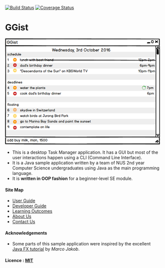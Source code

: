 [![Build Status](https://travis-ci.org/se-edu/addressbook-level4.svg?branch=master)](https://travis-ci.org/se-edu/addressbook-level4)
[![Coverage Status](https://coveralls.io/repos/github/se-edu/addressbook-level4/badge.svg?branch=master)](https://coveralls.io/github/se-edu/addressbook-level4?branch=master)

# GGist

<img src="docs/images/GGistUiProto.png" width="600"><br>

* This is a desktop Task Manager application. It has a GUI but most of the user interactions happen using 
  a CLI (Command Line Interface).
* It is a Java sample application written by a team of NUS 2nd year Computer Science undergraduates using Java as 
  the main programming language. 
* It is **written in OOP fashion** for a beginner-level SE module.
  
#### Site Map
* [User Guide](docs/UserGuide.md) 
* [Developer Guide](docs/DeveloperGuide.md) 
* [Learning Outcomes](docs/LearningOutcomes.md) 
* [About Us](docs/AboutUs.md)
* [Contact Us](docs/ContactUs.md)


#### Acknowledgements

* Some parts of this sample application were inspired by the excellent 
  [Java FX tutorial](http://code.makery.ch/library/javafx-8-tutorial/) by *Marco Jakob*. 


#### Licence : [MIT](LICENSE)
